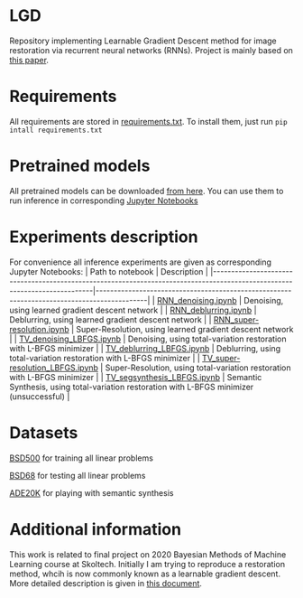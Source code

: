 # LGD
Repository implementing Learnable Gradient Descent method for image restoration via recurrent neural networks (RNNs). 
Project is mainly based on [this paper](https://arxiv.org/pdf/1706.04008.pdf). 

# Requirements
All requirements are stored in [requirements.txt](https://github.com/ys-koshelev/lgd/blob/master/requirements.txt). 
To install them, just run `pip intall requirements.txt`

# Pretrained models
All pretrained models can be downloaded 
[from here](https://drive.google.com/file/d/1Jpm9wMTtt4lP988eWTAepha21L0xSrbv/view?usp=sharing). 
You can use them to run inference in corresponding 
[Jupyter Notebooks](https://github.com/ys-koshelev/lgd/blob/master/jupyter) 

# Experiments description
For convenience all inference experiments are given as corresponding Jupyter Notebooks:
| Path to notebook                                                                                                          | Description                                                                                |
|---------------------------------------------------------------------------------------------------------------------------|--------------------------------------------------------------------------------------------|
| [RNN_denoising.ipynb](https://github.com/ys-koshelev/lgd/blob/master/jupyter/RNN_denoising.ipynb)                         | Denoising, using learned gradient descent network                                          |
| [RNN_deblurring.ipynb](https://github.com/ys-koshelev/lgd/blob/master/jupyter/RNN_deblurring.ipynb)                       | Deblurring, using learned gradient descent network                                         |
| [RNN_super-resolution.ipynb](https://github.com/ys-koshelev/lgd/blob/master/jupyter/RNN_super-resolution.ipynb)           | Super-Resolution, using learned gradient descent network                                   |
| [TV_denoising_LBFGS.ipynb](https://github.com/ys-koshelev/lgd/blob/master/jupyter/TV_denoising_LBFGS.ipynb)               | Denoising, using total-variation restoration with L-BFGS minimizer                         |
| [TV_deblurring_LBFGS.ipynb](https://github.com/ys-koshelev/lgd/blob/master/jupyter/TV_deblurring_LBFGS.ipynb)             | Deblurring, using total-variation restoration with L-BFGS minimizer                        |
| [TV_super-resolution_LBFGS.ipynb](https://github.com/ys-koshelev/lgd/blob/master/jupyter/TV_super-resolution_LBFGS.ipynb) | Super-Resolution, using total-variation restoration with L-BFGS minimizer                  |
| [TV_segsynthesis_LBFGS.ipynb](https://github.com/ys-koshelev/lgd/blob/master/jupyter/TV_segsynthesis_LBFGS.ipynb)         | Semantic Synthesis, using total-variation restoration with L-BFGS minimizer (unsuccessful) |

# Datasets
[BSD500](http://www.eecs.berkeley.edu/Research/Projects/CS/vision/grouping/BSR/BSR_bsds500.tgz) for training all linear problems

[BSD68](https://github.com/clausmichele/CBSD68-dataset/archive/master.zip) for testing all linear problems

[ADE20K](http://data.csail.mit.edu/places/ADEchallenge/ADEChallengeData2016.zip) for playing with semantic synthesis

# Additional information
This work is related to final project on 2020 Bayesian Methods of Machine Learning course at Skoltech. 
Initially I am trying to reproduce a restoration method, whcih is now commonly known as a learnable gradient descent. 
More detailed description is given in [this document](https://github.com/ys-koshelev/lgd/blob/master/description.pdf).


